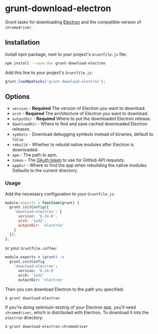# grunt-download-electron

Grunt tasks for downloading [Electron](https://github.com/electron/electron) and the
compatible version of `chromedriver`.

## Installation

Install npm package, next to your project's `Gruntfile.js` file:

```sh
npm install --save-dev grunt-download-electron
```

Add this line to your project's `Gruntfile.js`:

```js
grunt.loadNpmTasks('grunt-download-electron');
```

## Options

* `version` - **Required** The version of Electron you want to download.
* `arch` - **Required** The architecture of Electron you want to download.
* `outputDir` - **Required** Where to put the downloaded Electron release.
* `downloadDir` - Where to find and save cached downloaded Electron releases.
* `symbols` - Download debugging symbols instead of binaries, default to `false`.
* `rebuild` - Whether to rebuild native modules after Electron is downloaded.
* `apm` - The path to apm.
* `token` - The [OAuth token](https://developer.github.com/v3/oauth/) to use for GitHub API requests.
* `appDir` - Where to find the app when rebuilding the native modules.  Defaults to the current directory.

### Usage

Add the necessary configuration to your `Gruntfile.js`:

```js
module.exports = function(grunt) {
  grunt.initConfig({
    'download-electron': {
      version: '0.24.0',
      arch: 'ia32',
      outputDir: 'electron'
    }
  });
};
```

or your `Gruntfile.coffee`:

```coffee
module.exports = (grunt) ->
  grunt.initConfig
    'download-electron':
      version: '0.24.0'
      arch: 'ia32'
      outputDir: 'electron'
```

Then you can download Electron to the path you specified:

```shell
$ grunt download-electron
```

If you're doing selenium-testing of your Electron app, you'll need
`chromedriver`, which is distributed with Electron. To download it into the
`electron` directory:

```shell
$ grunt download-electron-chromedriver
```
